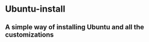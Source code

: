 # Ubuntu-install
A simple way of installing Ubuntu and all the customizations
------------------------
